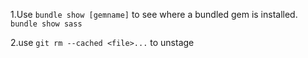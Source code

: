 1.Use `bundle show [gemname]` to see where a bundled gem is installed.
`bundle show sass`

2.use `git rm --cached <file>...` to unstage
